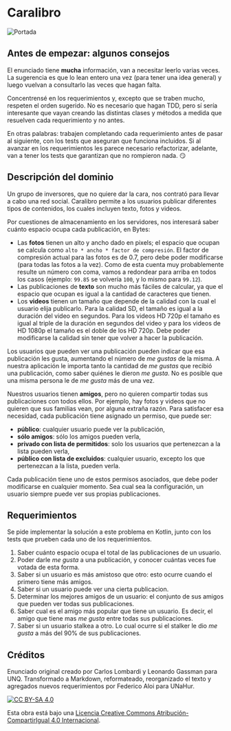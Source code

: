 # Caralibro

![Portada](assets/portada.jpg)

## Antes de empezar: algunos consejos

El enunciado tiene **mucha** información, van a necesitar leerlo varias veces. La sugerencia es que lo lean entero una vez (para tener una idea general) y luego vuelvan a consultarlo las veces que hagan falta.

Concentrensé en los requerimientos y, excepto que se traben mucho, respeten el orden sugerido. No es necesario que hagan TDD, pero sí sería interesante que vayan creando las distintas clases y métodos a medida que resuelven cada requerimiento y no antes. 

En otras palabras: trabajen completando cada requerimiento antes de pasar al siguiente, con los tests que aseguran que funciona incluidos. Si al avanzar en los requerimientos les parece necesario refactorizar, adelante, van a tener los tests que garantizan que no rompieron nada. :smirk: 

## Descripción del dominio

Un grupo de inversores, que no quiere dar la cara, nos contrató para llevar a cabo una red social. Caralibro permite a los usuarios publicar diferentes tipos de contenidos, los cuales incluyen texto, fotos y videos. 

Por cuestiones de almacenamiento en los servidores, nos interesará saber cuánto espacio ocupa cada publicación, en Bytes:

* Las **fotos** tienen un alto y ancho dado en pixels; el espacio que ocupan se calcula como `alto * ancho * factor de compresión`. El factor de compresión actual para las fotos es de 0.7, pero debe poder modificarse (para todas las fotos a la vez). Como de esta cuenta muy probablemente resulte un número con coma, vamos a redondear para arriba en todos los casos (ejemplo: `99.85` se volvería `100`, y lo mismo para `99.12`).
* Las publicaciones de **texto** son mucho más fáciles de calcular, ya que el espacio que ocupan es igual a la cantidad de caracteres que tienen.
* Los **videos** tienen un tamaño que depende de la calidad con la cual el usuario elija publicarlo. Para la calidad SD, el tamaño es igual a la duración del video en segundos. Para los videos HD 720p el tamaño es igual al triple de la duración en segundos del video y para los videos de HD 1080p el tamaño es el doble de los HD 720p. Debe poder modificarse la calidad sin tener que volver a hacer la publicación.

Los usuarios que pueden ver una publicación pueden indicar que esa publicación les gusta, aumentando el número de _me gustas_ de la misma. A nuestra aplicación le importa tanto la cantidad de _me gustas_ que recibió una publicación, como saber quiénes le dieron _me gusta_. No es posible que una misma persona le de _me gusta_ más de una vez.

Nuestros usuarios tienen **amigos**, pero no quieren compartir todas sus publicaciones con todos ellos. Por ejemplo, hay fotos y videos que no quieren que sus familias vean, por alguna extraña razón. Para satisfacer esa necesidad, cada publicación tiene asignado un permiso, que puede ser:

* **público**: cualquier usuario puede ver la publicación,
* **sólo amigos**: sólo los amigos pueden verla,
* **privado con lista de permitidos**: solo los usuarios que pertenezcan a la lista pueden verla,
* **público con lista de excluidos**: cualquier usuario, excepto los que pertenezcan a la lista, pueden verla.

Cada publicación tiene uno de estos permisos asociados, que debe poder modificarse en cualquier momento. Sea cual sea la configuración, un usuario siempre puede ver sus propias publicaciones.

## Requerimientos

Se pide implementar la solución a este problema en Kotlin, junto con los tests que prueben cada uno de los requerimientos.

1. Saber cuánto espacio ocupa el total de las publicaciones de un usuario.
2. Poder darle _me gusta_ a una publicación, y conocer cuántas veces fue votada de esta forma.
3. Saber si un usuario es más amistoso que otro: esto ocurre cuando el primero tiene más amigos.
4. Saber si un usuario puede ver una cierta publicacion.
5. Determinar los mejores amigos de un usuario: el conjunto de sus amigos que pueden ver todas sus publicaciones.
6. Saber cual es el amigo más popular que tiene un usuario. Es decir, el amigo que tiene mas _me gusta_ entre todas sus publicaciones.
7. Saber si un usuario stalkea a otro. Lo cual ocurre si el stalker le dio _me gusta_ a más del 90% de sus publicaciones.

## Créditos

Enunciado original creado por Carlos Lombardi y Leonardo Gassman para UNQ. Transformado a Markdown, reformateado, reorganizado el texto y agregados nuevos requerimientos por Federico Aloi para UNaHur.

[![CC BY-SA 4.0][cc-by-sa-image]][cc-by-sa]

Esta obra está bajo una [Licencia Creative Commons Atribución-CompartirIgual 4.0 Internacional][cc-by-sa].

[cc-by-sa]: https://creativecommons.org/licenses/by-sa/4.0/deed.es
[cc-by-sa-image]: https://licensebuttons.net/l/by-sa/4.0/88x31.png
